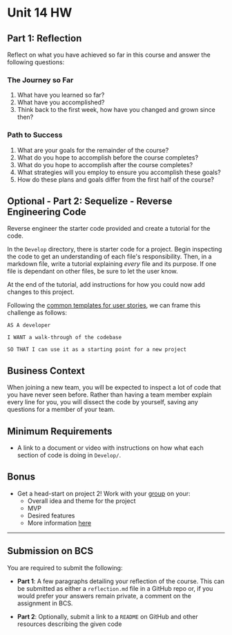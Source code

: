 # Unit 14 HW

## Part 1: Reflection

Reflect on what you have achieved so far in this course and answer the following questions:

### The Journey so Far

1. What have you learned so far?
2. What have you accomplished?
3. Think back to the first week, how have you changed and grown since then?

### Path to Success

1. What are your goals for the remainder of the course?
2. What do you hope to accomplish before the course completes?
3. What do you hope to accomplish after the course completes?
4. What strategies will you employ to ensure you accomplish these goals?
5. How do these plans and goals differ from the first half of the course?

## Optional - Part 2: Sequelize - Reverse Engineering Code

Reverse engineer the starter code provided and create a tutorial for the code.

In the `Develop` directory, there is starter code for a project. Begin inspecting the code to get an understanding of each file's responsibility. Then, in a markdown file, write a tutorial explaining _every_ file and its purpose. If one file is dependant on other files, be sure to let the user know.

At the end of the tutorial, add instructions for how you could now add changes to this project.

Following the [common templates for user stories](https://en.wikipedia.org/wiki/User_story#Common_templates), we can frame this challenge as follows:

```
AS A developer

I WANT a walk-through of the codebase

SO THAT I can use it as a starting point for a new project
```

## Business Context

When joining a new team, you will be expected to inspect a lot of code that you have never seen before. Rather than having a team member explain every line for you, you will dissect the code by yourself, saving any questions for a member of your team.

## Minimum Requirements

- A link to a document or video with instructions on how what each section of code is doing in `Develop/`.

## Bonus

- Get a head-start on project 2! Work with your [group](../../15-project-2-part-1/groups.md) on your:
  - Overall idea and theme for the project
  - MVP
  - Desired features
  - More information [here](../../15-project-2-part-1/hw/README.md)

---

## Submission on BCS

You are required to submit the following:

- **Part 1**: A few paragraphs detailing your reflection of the course. This can be submitted as either a `reflection.md` file in a GitHub repo or, if you would prefer your answers remain private, a comment on the assignment in BCS.

- **Part 2**: Optionally, submit a link to a `README` on GitHub and other resources describing the given code
